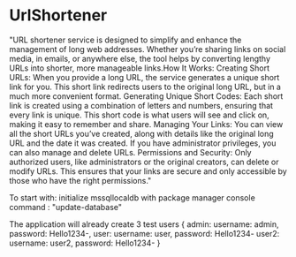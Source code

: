 # UrlShortener

"URL shortener service is designed to simplify and enhance the management of long web addresses. Whether you’re sharing links on social media, in emails, or anywhere else, the tool helps by converting lengthy URLs into shorter, more manageable links.How It Works: Creating Short URLs:  When you provide a long URL, the service generates a unique short link for you. This short link redirects users to the original long URL, but in a much more convenient format. Generating Unique Short Codes: Each short link is created using a combination of letters and numbers, ensuring that every link is unique. This short code is what users will see and click on, making it easy to remember and share. Managing Your Links: You can view all the short URLs you’ve created, along with details like the original long URL and the date it was created. If you have administrator privileges, you can also manage and delete URLs. Permissions and Security:  Only authorized users, like administrators or the original creators, can delete or modify URLs. This ensures that your links are secure and only accessible by those who have the right permissions."

To start with: initialize mssqllocaldb with package manager console command : "update-database"

The application will already create 3 test users {
    admin:
        username: admin,
        password: Hello1234-,
    user: 
        username: user,
        password: Hello1234-
    user2:
        username: user2,
        password: Hello1234-
}
